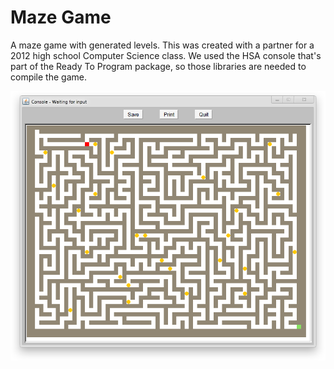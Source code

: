 # Maze Game

A maze game with generated levels. This was created with a partner for a 2012 high school Computer Science class. We used the HSA console that's part of the Ready To Program package, so those libraries are needed to compile the game.

![Maze game main screen](https://raw.githubusercontent.com/CongeeCafe/maze-game/master/screenshots/maze-screenshot.png)
